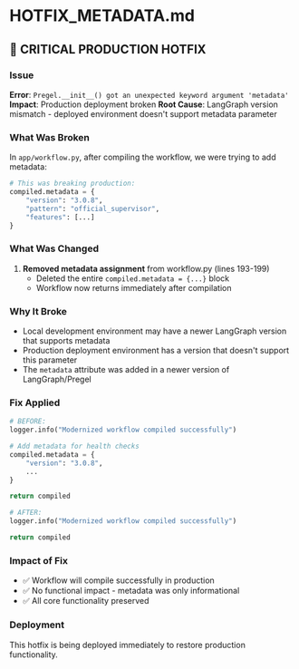 # HOTFIX_METADATA.md

## 🚨 CRITICAL PRODUCTION HOTFIX

### Issue
**Error**: `Pregel.__init__() got an unexpected keyword argument 'metadata'`
**Impact**: Production deployment broken
**Root Cause**: LangGraph version mismatch - deployed environment doesn't support metadata parameter

### What Was Broken
In `app/workflow.py`, after compiling the workflow, we were trying to add metadata:
```python
# This was breaking production:
compiled.metadata = {
    "version": "3.0.8",
    "pattern": "official_supervisor",
    "features": [...]
}
```

### What Was Changed
1. **Removed metadata assignment** from workflow.py (lines 193-199)
   - Deleted the entire `compiled.metadata = {...}` block
   - Workflow now returns immediately after compilation

### Why It Broke
- Local development environment may have a newer LangGraph version that supports metadata
- Production deployment environment has a version that doesn't support this parameter
- The `metadata` attribute was added in a newer version of LangGraph/Pregel

### Fix Applied
```python
# BEFORE:
logger.info("Modernized workflow compiled successfully")

# Add metadata for health checks
compiled.metadata = {
    "version": "3.0.8",
    ...
}

return compiled

# AFTER:
logger.info("Modernized workflow compiled successfully")

return compiled
```

### Impact of Fix
- ✅ Workflow will compile successfully in production
- ✅ No functional impact - metadata was only informational
- ✅ All core functionality preserved

### Deployment
This hotfix is being deployed immediately to restore production functionality.